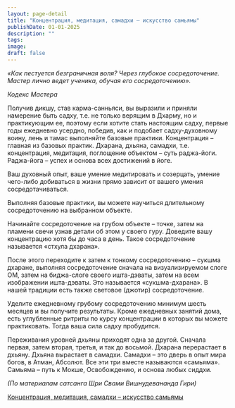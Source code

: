 ```yaml
---
layout: page-detail
title: "Концентрация, медитация, самадхи – искусство самьямы"
publishDate: 01-01-2025
description: ""
tags:
image:
draft: false
---
```


_«Как пестуется безграничная воля?_ _Через глубокое сосредоточение._ _Мастер лично ведет ученика,_ _обучая его сосредоточению»._

_Кодекс Мастера_

Получив дикшу, став карма-санньяси, вы выразили и приняли намерение быть садху, т.е. не только верящим в Дхарму, но и практикующим ее, поэтому если хотите стать настоящим садху, первые годы ежедневно усердно, победив, как и подобает садху-духовному воину, лень и тамас выполняйте базовые практики. Концентрация – главная из базовых практик. Дхарана, дхьяна, самадхи, т.е. концентрация, медитация, поглощение объектом – суть раджа-йоги. Раджа-йога – успех и основа всех достижений в йоге.

Ваш духовный опыт, ваше умение медитировать и созерцать, умение чего-либо добиваться в жизни прямо зависит от вашего умения сосредотачиваться.

Выполняя базовые практики, вы можете научиться длительному сосредоточению на выбранном объекте.

Начинайте сосредоточение на грубом объекте – точке, затем на пламени свечи узнав детали об этом у своего гуру. Доведите вашу концентрацию хотя бы до часа в день. Такое сосредоточение называется «стхула дхарана».

После этого переходите к затем к тонкому сосредоточению – сукшма дхаране, выполняя сосредоточение сначала на визуализируемом слоге ОМ, затем на биджа-слоге своего ишта-дэваты, затем на всем изображении ишта-дэваты. Это называется «сукшма-дхарана». В нашей традиции есть также световое (джотир) сосредоточение.

Уделите ежедневному грубому сосредоточению минимум шесть месяцев и вы получите результаты. Кроме ежедневных занятий дома, есть углубленные ритриты по курсу концентрации в которых вы можете практиковать. Тогда ваша сила садху пробудится.

Переживания уровней дхьяны приходят одна за другой. Сначала первая, затем вторая, третья, и так до восьмой. Дхарана перерастает в дхьяну. Дхьяна вырастает в самадхи. Самадхи – это дверь в опыт мира богов, в Атман, Абсолют. Все эти три вместе называются «самьяма». Самьяма – путь к Мокше, Освобождению, и основа любых сиддхи.

_(По материалам сатсанга Шри Свами Вишнудевананда Гири)_

[Концентрация, медитация, самадхи – искусство самьямы](/binaries/file/news/f%5F3040.docx)
